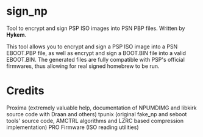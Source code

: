 # sign_np
Tool to encrypt and sign PSP ISO images into PSN PBP files. Written by **Hykem**.

This tool allows you to encrypt and sign a PSP ISO image into a PSN EBOOT.PBP file, as well as encrypt and sign a BOOT.BIN file into a valid EBOOT.BIN.
The generated files are fully compatible with PSP's official firmwares, thus allowing for real signed homebrew to be run.

# Credits
Proxima (extremely valuable help, documentation of NPUMDIMG and libkirk source code with Draan and others)
tpunix (original fake_np and seboot tools' source code, AMCTRL algorithms and LZRC based compression implementation)
PRO Firmware (ISO reading utilities)
